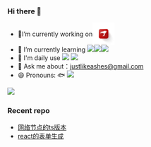 ### Hi there 👋



- <div style="display:flex;align-items:center;" markdown="1"><span>🔭</span> I’m currently working on <img height="50px" title="JD" src="https://github.com/sadofriod/sadofriod/blob/master/dist/logo.jpeg" /></div>
- 🌱 I’m currently learning ![](https://img.shields.io/badge/lang-Rust-blueviolet)![](https://img.shields.io/badge/lang-webGL-blueviolet)![](https://img.shields.io/badge/lang-GLSL-blueviolet)
- :rocket: I'm daily use ![](https://img.shields.io/badge/lang-javascript-orange) ![](https://img.shields.io/badge/framework-react-green)
- 💬 Ask me about：<justlikeashes@gmail.com>
- 😄 Pronouns:  :fish:  ![](https://img.shields.io/badge/%20-academic--programer-blue%E3%80%80)


![](https://github-readme-stats.vercel.app/api?username=sadofriod)



### Recent repo

- [网络节点的ts版本](https://github.com/liuliuLiu161/netserver.git)
- [react的表单生成](https://github.com/sadofriod/form-render.git)
